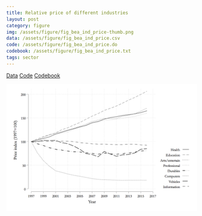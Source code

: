 ```yaml
---
title: Relative price of different industries
layout: post
category: figure
img: /assets/figure/fig_bea_ind_price-thumb.png
data: /assets/figure/fig_bea_ind_price.csv
code: /assets/figure/fig_bea_ind_price.do
codebook: /assets/figure/fig_bea_ind_price.txt
tags: sector
---
```


[Data](/assets/figure/fig_bea_ind_price.csv) [Code](/assets/figure/fig_bea_ind_price.do) [Codebook](/assets/figure/fig_bea_ind_price.txt)

![Relative price of different industries](/assets/figure/fig_bea_ind_price.png)
